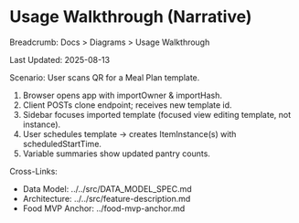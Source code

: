 # Usage Walkthrough (Narrative)

Breadcrumb: Docs > Diagrams > Usage Walkthrough

Last Updated: 2025-08-13

Scenario: User scans QR for a Meal Plan template.
1. Browser opens app with importOwner & importHash.
2. Client POSTs clone endpoint; receives new template id.
3. Sidebar focuses imported template (focused view editing template, not instance).
4. User schedules template -> creates ItemInstance(s) with scheduledStartTime.
6. Variable summaries show updated pantry counts.

Cross-Links:
- Data Model: ../../src/DATA_MODEL_SPEC.md
- Architecture: ../../src/feature-description.md
- Food MVP Anchor: ../food-mvp-anchor.md


